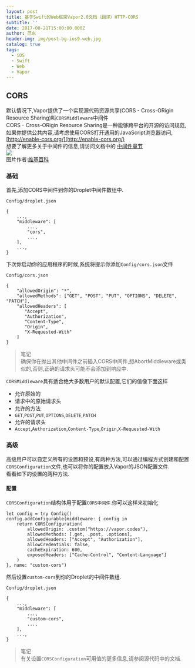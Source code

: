 ```yaml
---
layout: post
title: 基于Swift的Web框架Vapor2.0文档（翻译）HTTP-CORS
subtitle: ''
date: 2017-08-21T15:00:00.000Z
author: 范东
header-img: img/post-bg-ios9-web.jpg
catalog: true
tags:
  - iOS
  - Swift
  - Web
  - Vapor
---
```


## CORS

默认情况下,Vapor提供了一个实现源代码资源共享\(CORS - Cross-ORigin Resource Sharing\)叫`CORSMiddleware`中间件  
CORS - Cross-ORigin Resource Sharing是一种能够跨平台的开源的访问规范,如果你提供公共内容,请考虑使用CORS打开通用的JavaScript浏览器访问,[http://enable-cors.org/](http://enable-cors.org/)  
想要了解更多关于中间件的信息,请访问文档中的 [中间件章节](http://blog.fandong.me/2017/08/18/iOS-SwiftVaporWeb22/)  
![](http://om2bks7xs.bkt.clouddn.com/2017-08-22-SwiftVaporWeb-29-01.svg)  
图片作者:[维基百科](https://commons.wikimedia.org/wiki/File:Flowchart_showing_Simple_and_Preflight_XHR.svg)

### 基础

首先,添加CORS中间件到你的Droplet中间件数组中.

```
Config/droplet.json
```

```
{
    ...,
    "middleware": [
        ...,
        "cors",
        ...,
    ],
    ...,
}
```

下次你启动你的应用程序的时候,系统将提示你添加`Config/cors.json`文件

```
Config/cors.json
```

```
{
    "allowedOrigin": "*",
    "allowedMethods": ["GET", "POST", "PUT", "OPTIONS", "DELETE", "PATCH"],
    "allowedHeaders": [
       "Accept",
       "Authorization",
       "Content-Type",
       "Origin",
       "X-Requested-With"
    ]
}
```

> 笔记  
> 确保你在抛出其他中间件之前插入CORS中间件,想AbortMiddleware或类似的,否则,正确的请求头可能不会添加到响应中.

`CORSMiddleware`具有适合绝大多数用户的默认配置,它们的值像下面这样

* 允许原始的
* 请求中的原始请求头
* 允许的方法
* `GET`,`POST`,`PUT`,`OPTIONS`,`DELETE`,`PATCH`
* 允许的请求头
* `Accept`,`Authorization`,`Content-Type`,`Origin`,`X-Requested-With`

### 高级

高级用户可以自定义所有的设置和预设,有两种方法,可以通过编程方式创建和配置`CORSConfiguration`文件,也可以将你的配置放入Vapor的JSON配置文件.  
看看如下的设置的两种方法.

#### 配置

`CORSConfiguration`结构体用于配置`CORS中间件`.你可以这样来初始化

```
let config = try Config()
config.addConfigurable(middleware: { config in
    return CORSConfiguration(
        allowedOrigin: .custom("https://vapor.codes"),
        allowedMethods: [.get, .post, .options],
        allowedHeaders: ["Accept", "Authorization"],
        allowCredentials: false,
        cacheExpiration: 600,
        exposedHeaders: ["Cache-Control", "Content-Language"]
    )
}, name: "custom-cors")
```

然后设置`custom-cors`到你的Droplet的中间件数组.

```
Config/droplet.json
```

```
{
    ...,
    "middleware": [
        ...,
        "custom-cors",
        ...,
    ],
    ...,
}
```

> 笔记  
> 有关设置`CORSConfiguration`可用值的更多信息,请参阅源代码中的文档.



